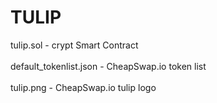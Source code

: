 # TULIP
tulip.sol - crypt Smart Contract <br /> <br />
default_tokenlist.json - CheapSwap.io token list <br /> <br />
tulip.png - CheapSwap.io tulip logo <br /> <br />
